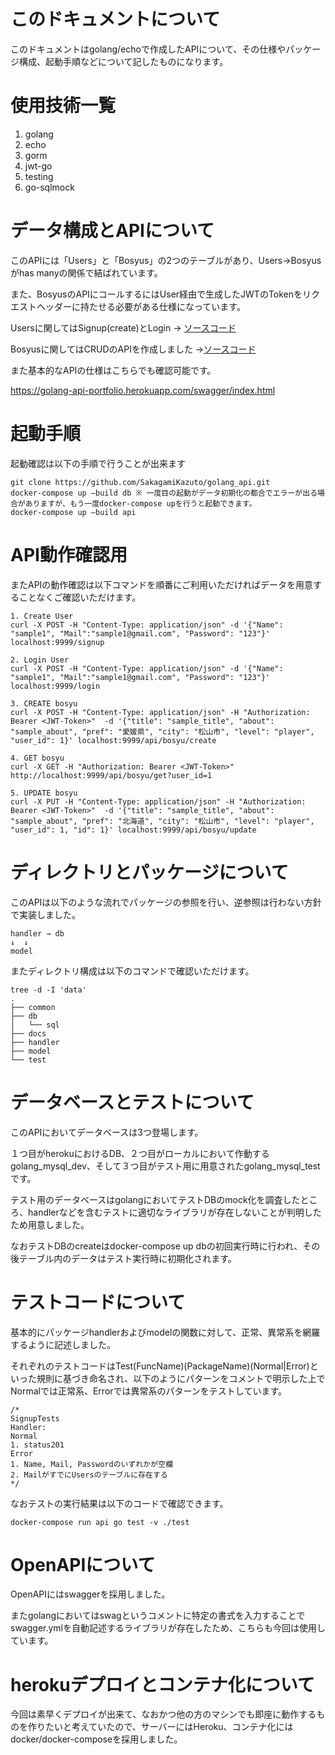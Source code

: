 # このドキュメントについて
このドキュメントはgolang/echoで作成したAPIについて、その仕様やパッケージ構成、起動手順などについて記したものになります。

# 使用技術一覧
1. golang
2. echo
3. gorm
4. jwt-go
5. testing
6. go-sqlmock

# データ構成とAPIについて
このAPIには「Users」と「Bosyus」の2つのテーブルがあり、Users→Bosyusがhas manyの関係で結ばれています。

また、BosyusのAPIにコールするにはUser経由で生成したJWTのTokenをリクエストヘッダーに持たせる必要がある仕様になっています。

Usersに関してはSignup(create)とLogin → [ソースコード](https://github.com/SakagamiKazuto/golang_api/blob/main/handler/auth.go)

Bosyusに関してはCRUDのAPIを作成しました →[ソースコード](https://github.com/SakagamiKazuto/golang_api/blob/main/handler/handler.go)

また基本的なAPIの仕様はこちらでも確認可能です。

<https://golang-api-portfolio.herokuapp.com/swagger/index.html>

# 起動手順
起動確認は以下の手順で行うことが出来ます
```
git clone https://github.com/SakagamiKazuto/golang_api.git
docker-compose up —build db ※ 一度目の起動がデータ初期化の都合でエラーが出る場合がありますが、もう一度docker-compose upを行うと起動できます。
docker-compose up —build api
```
# API動作確認用
またAPIの動作確認は以下コマンドを順番にご利用いただければデータを用意することなくご確認いただけます。
```
1. Create User
curl -X POST -H "Content-Type: application/json" -d '{"Name": "sample1", "Mail":"sample1@gmail.com", "Password": "123"}' localhost:9999/signup

2. Login User
curl -X POST -H "Content-Type: application/json" -d '{"Name": "sample1", "Mail":"sample1@gmail.com", "Password": "123"}' localhost:9999/login

3. CREATE bosyu
curl -X POST -H "Content-Type: application/json" -H "Authorization: Bearer <JWT-Token>"  -d '{"title": "sample_title", "about": "sample_about", "pref": "愛媛県", "city": "松山市", "level": "player", "user_id": 1}' localhost:9999/api/bosyu/create

4. GET bosyu
curl -X GET -H "Authorization: Bearer <JWT-Token>" http://localhost:9999/api/bosyu/get?user_id=1

5. UPDATE bosyu
curl -X PUT -H "Content-Type: application/json" -H "Authorization: Bearer <JWT-Token>"  -d '{"title": "sample_title", "about": "sample_about", "pref": "北海道", "city": "松山市", "level": "player", "user_id": 1, "id": 1}' localhost:9999/api/bosyu/update
```

# ディレクトリとパッケージについて
このAPIは以下のような流れでパッケージの参照を行い、逆参照は行わない方針で実装しました。
```
handler → db
↓  ↓
model
```
またディレクトリ構成は以下のコマンドで確認いただけます。

```
tree -d -I 'data'
.
├── common
├── db
│   └── sql
├── docs
├── handler
├── model
└── test
```

# データベースとテストについて
このAPIにおいてデータベースは3つ登場します。

１つ目がherokuにおけるDB、２つ目がローカルにおいて作動するgolang_mysql_dev、そして３つ目がテスト用に用意されたgolang_mysql_testです。

テスト用のデータベースはgolangにおいてテストDBのmock化を調査したところ、handlerなどを含むテストに適切なライブラリが存在しないことが判明したため用意しました。

なおテストDBのcreateはdocker-compose up dbの初回実行時に行われ、その後テーブル内のデータはテスト実行時に初期化されます。

# テストコードについて
基本的にパッケージhandlerおよびmodelの関数に対して、正常、異常系を網羅するように記述しました。

それぞれのテストコードはTest(FuncName)(PackageName)(Normal|Error)といった規則に基づき命名され、以下のようにパターンをコメントで明示した上でNormalでは正常系、Errorでは異常系のパターンをテストしています。
```
/*
SignupTests
Handler:
Normal
1. status201
Error
1. Name, Mail, Passwordのいずれかが空欄
2. MailがすでにUsersのテーブルに存在する
*/
```

なおテストの実行結果は以下のコードで確認できます。
```
docker-compose run api go test -v ./test
```

# OpenAPIについて
OpenAPIにはswaggerを採用しました。

またgolangにおいてはswagというコメントに特定の書式を入力することでswagger.ymlを自動記述するライブラリが存在したため、こちらも今回は使用しています。

# herokuデプロイとコンテナ化について
今回は素早くデプロイが出来て、なおかつ他の方のマシンでも即座に動作するものを作りたいと考えていたので、サーバーにはHeroku、コンテナ化にはdocker/docker-composeを採用しました。

